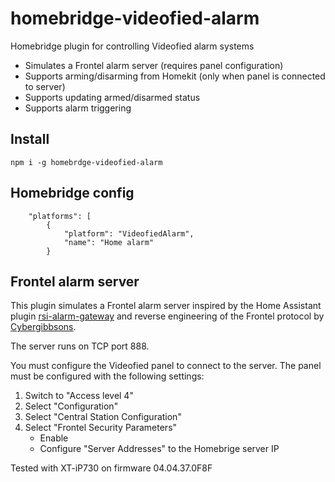 # homebridge-videofied-alarm
Homebridge plugin for controlling Videofied alarm systems

- Simulates a Frontel alarm server (requires panel configuration)
- Supports arming/disarming from Homekit (only when panel is connected to server)
- Supports updating armed/disarmed status
- Supports alarm triggering

## Install
```
npm i -g homebrdge-videofied-alarm
```

## Homebridge config
```
    "platforms": [
        {
            "platform": "VideofiedAlarm",
            "name": "Home alarm"
        }
```

## Frontel alarm server
This plugin simulates a Frontel alarm server inspired by the Home Assistant plugin [rsi-alarm-gateway](https://github.com/Mickaelh51/rsi-alarm-gateway) and reverse engineering of the Frontel protocol by [Cybergibbsons](https://cybergibbons.com/alarms-2/multiple-serious-vulnerabilities-in-rsi-videofieds-alarm-protocol/).

The server runs on TCP port 888.

You must configure the Videofied panel to connect to the server. The panel must be configured with the following settings:
1. Switch to "Access level 4"
2. Select "Configuration"
3. Select "Central Station Configuration"
4. Select "Frontel Security Parameters"
    - Enable
    - Configure "Server Addresses" to the Homebrige server IP

Tested with XT-iP730 on firmware 04.04.37.0F8F
